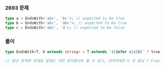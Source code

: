 <!-- 2693 -->

### 2693 문제

```ts
type a = EndsWith<'abc', 'bc'>; // expected to be true
type b = EndsWith<'abc', 'abc'>; // expected to be true
type c = EndsWith<'abc', 'd'>; // expected to be false
```

### 풀이

```ts
type EndsWith<T, U extends string> = T extends `${infer x}${U}` ? true : false;

// 앞선 문제와 반대로 앞에는 어떤 문자열이든 올 수 있고, 마지막에만 U 로 끝남 ? true : false
```
